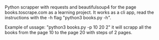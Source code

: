 Python scrapper with requests and beautifulsoup4 for the page books.toscrape.com as a learning project. It works as a cli app, read the instructions with the -h flag "python3 books.py -h".

Example of ussage: "python3 books.py -p 10 20 2" it will scrapp all the books from the page 10 to the page 20 with steps of 2 pages.

